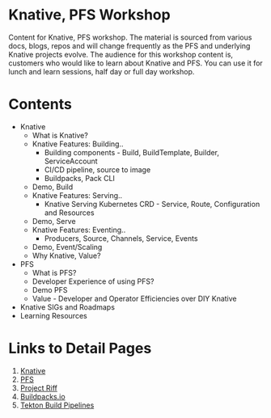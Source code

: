 # Knative, PFS Workshop
Content for Knative, PFS workshop. The material is sourced from various docs, blogs, repos and will change frequently as the PFS and underlying Knative projects evolve. The audience for this workshop content is, customers who would like to learn about Knative and PFS. You can use it for lunch and learn sessions, half day or full day workshop. 

# Contents
- Knative
  - What is Knative?
  - Knative Features: Building..
    - Building components - Build, BuildTemplate, Builder, ServiceAccount
    - CI/CD pipeline, source to image
    - Buildpacks, Pack CLI
  - Demo, Build
  - Knative Features: Serving..
    - Knative Serving Kubernetes CRD - Service, Route, Configuration and Resources
  - Demo, Serve
  - Knative Features: Eventing..
    - Producers, Source, Channels, Service, Events
  - Demo, Event/Scaling
  - Why Knative, Value?
- PFS
  - What is PFS?
  - Developer Experience of using PFS?
  - Demo PFS
  - Value - Developer and Operator Efficiencies over DIY Knative
- Knative SIGs and Roadmaps
- Learning Resources

# Links to Detail Pages

1. [Knative](./Knative.md)
2. [PFS](./Pfs.md)
3. [Project Riff](./Riff.md)
4. [Buildpacks.io](./Buildpacks.md)
5. [Tekton Build Pipelines](./Tekton.md)
